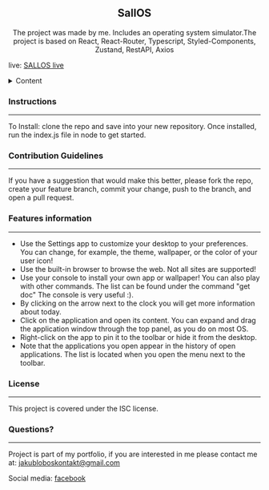 

  <h2 align="center">SallOS</h2>  
  <p align="center">The project was made by me. Includes an operating system simulator.The project is based on React, React-Router, Typescript, Styled-Components, Zustand, RestAPI, Axios</p>
  <p>live: <a href="[https://melodious-speculoos-31818c.netlify.app/](https://649ae289e2201308119ed804--sensational-marigold-242c61.netlify.app/)" target="_blank" rel="noopener">SALLOS live</a>
  
  <details>
    <summary>Content</summary>
    <ol>
      <li>
        <a href="#instructions">Installation Instructions</a>
      </li>
      <li><a href="#usage">Usage Information</a></li>
      <li><a href="#contributing">Contribution Guidelines</a></li>
      <li><a href="#features">Features list</a></li>
      <li><a href="#questions">Questions, and contact</a></li>
    </ol>
  </details>
  
  <h3 id="instructions">Instructions</h3>
  <hr>
  <p>To Install: clone the repo and save into your new repository. Once installed, run the index.js file in node to get started.</p>
  
  <h3 id="contributing">Contribution Guidelines</h3>
  <hr>
  <p>If you have a suggestion that would make this better, please fork the repo, create your feature branch, commit your change, push to the branch, and open a pull request.</p>
  
  <h3 id="features">Features information</h3>
  <hr>
    <ul>
    <li>Use the Settings app to customize your desktop to your preferences. You can change, for example, the theme, wallpaper, or the color of your user icon!</li>
    <li>Use the built-in browser to browse the web. Not all sites are supported!</li>
    <li>Use your console to install your own app or wallpaper! You can also play with other commands. The list can be found under the command "get doc" The console is very useful :).</li>
    <li>By clicking on the arrow next to the clock you will get more information about today.</li>
    <li>Click on the application and open its content. You can expand and drag the application window through the top panel, as you do on most OS.</li>
    <li>Right-click on the app to pin it to the toolbar or hide it from the desktop.</li>
    <li>Note that the applications you open appear in the history of open applications. The list is located when you open the menu next to the toolbar.</li>
  </ul>
  
  <h3 id="license">License</h3>
  <hr>
  <p>This project is covered under the ISC license.</p>

  
  <h3 id="questions">Questions?</h3>
  <hr>
  <p>Project is part of my portfolio, if you are interested in me please contact me at: <a href="mailto:jakubloboskontakt@gmail.com">jakubloboskontakt@gmail.com</a></p>
  <p>Social media: <a href="https://www.facebook.com/profile.php?id=100014322582448" target="_blank" rel="noopener">facebook</a></p>
